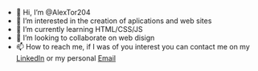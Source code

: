 - 👋 Hi, I’m @AlexTor204
- 👀 I’m interested in the creation of aplications and web sites
- 🌱 I’m currently learning HTML/CSS/JS
- 💞️ I’m looking to collaborate on web disign
- 📫 How to reach me, if I was of you interest you can contact me on my <a href="www.linkedin.com/in/cesar-de-la-cerda-6a5954277">LinkedIn</a> or my personal <a href="alex90cet204@gmail.com">Email</a> 

<!---
AlexTor204/AlexTor204 is a ✨ special ✨ repository because its `README.md` (this file) appears on your GitHub profile.
You can click the Preview link to take a look at your changes.
--->
